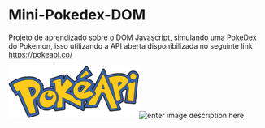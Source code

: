 # Mini-Pokedex-DOM

Projeto de aprendizado sobre o DOM Javascript, simulando uma PokeDex do Pokemon, isso utilizando a API aberta disponibilizada no seguinte link https://pokeapi.co/ 

![enter image description here](https://raw.githubusercontent.com/PokeAPI/media/master/logo/pokeapi_256.png)![enter image description here](https://i.pinimg.com/originals/fe/61/dc/fe61dc2b7ef08a538b906eced7fa5cb5.gif)
